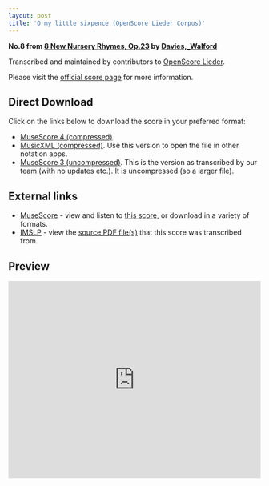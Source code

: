 ```yaml
---
layout: post
title: 'O my little sixpence (OpenScore Lieder Corpus)'
---
```


__No.8 from [8 New Nursery Rhymes, Op.23](https://fourscoreandmore.org/openscore/lieder/Davies%2C_Walford/8_New_Nursery_Rhymes%2C_Op.23/) by [Davies,_Walford](https://fourscoreandmore.org/openscore/lieder/Davies%2C_Walford)__

Transcribed and maintained by contributors to [OpenScore Lieder].

Please visit the [official score page] for more information.

[official score page]: https://musescore.com/openscore-lieder-corpus/scores/6218743
[OpenScore Lieder]: https://musescore.com/openscore-lieder-corpus

## Direct Download

Click on the links below to download the score in your preferred format:
- [MuseScore 4 (compressed)](https://fourscoreandmore.org/openscore/lieder/Davies%2C_Walford/8_New_Nursery_Rhymes%2C_Op.23/8_O_my_little_sixpence.mscz).
- [MusicXML (compressed)](https://fourscoreandmore.org/openscore/lieder/Davies%2C_Walford/8_New_Nursery_Rhymes%2C_Op.23/8_O_my_little_sixpence.mxl). Use this version to open the file in other notation apps.
- [MuseScore 3 (uncompressed)](https://raw.githubusercontent.com/OpenScore/Lieder/refs/heads/main/scores/Davies%2C_Walford/8_New_Nursery_Rhymes%2C_Op.23/8_O_my_little_sixpence/lc6218743.mscx). This is the version as transcribed by our team (with no updates etc.). It is uncompressed (so a larger file).

## External links

- [MuseScore] - view and listen to [this score][MuseScore], or download in a variety of formats.
- [IMSLP] - view the [source PDF file(s)][IMSLP] that this score was transcribed from.

[MuseScore]: https://musescore.com/score/6218743
[IMSLP]: https://imslp.org/wiki/Special:ReverseLookup/333826

## Preview

<iframe width="100%" height="394" src="https://musescore.com/openscore-lieder-corpus/scores/6218743/embed" frameborder="0" allowfullscreen allow="autoplay; fullscreen"></iframe>
